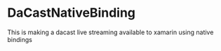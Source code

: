 # DaCastNativeBinding
This is making a dacast live streaming available to xamarin using native bindings
